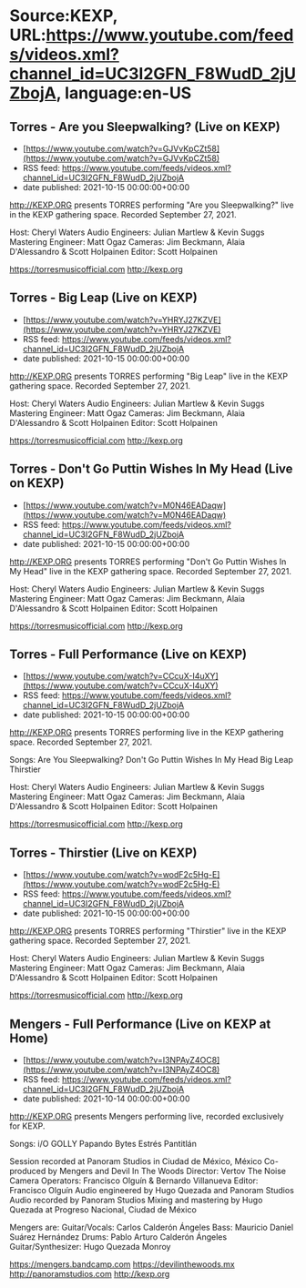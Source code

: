 # Source:KEXP, URL:https://www.youtube.com/feeds/videos.xml?channel_id=UC3I2GFN_F8WudD_2jUZbojA, language:en-US

## Torres - Are you Sleepwalking? (Live on KEXP)
 - [https://www.youtube.com/watch?v=GJVvKpCZt58](https://www.youtube.com/watch?v=GJVvKpCZt58)
 - RSS feed: https://www.youtube.com/feeds/videos.xml?channel_id=UC3I2GFN_F8WudD_2jUZbojA
 - date published: 2021-10-15 00:00:00+00:00

http://KEXP.ORG presents TORRES performing "Are you Sleepwalking?" live in the KEXP gathering space. Recorded September 27, 2021.

Host: Cheryl Waters
Audio Engineers: Julian Martlew & Kevin Suggs
Mastering Engineer: Matt Ogaz
Cameras: Jim Beckmann, Alaia D'Alessandro & Scott Holpainen
Editor: Scott Holpainen

https://torresmusicofficial.com
http://kexp.org

## Torres - Big Leap (Live on KEXP)
 - [https://www.youtube.com/watch?v=YHRYJ27KZVE](https://www.youtube.com/watch?v=YHRYJ27KZVE)
 - RSS feed: https://www.youtube.com/feeds/videos.xml?channel_id=UC3I2GFN_F8WudD_2jUZbojA
 - date published: 2021-10-15 00:00:00+00:00

http://KEXP.ORG presents TORRES performing "Big Leap" live in the KEXP gathering space. Recorded September 27, 2021.

Host: Cheryl Waters
Audio Engineers: Julian Martlew & Kevin Suggs
Mastering Engineer: Matt Ogaz
Cameras: Jim Beckmann, Alaia D'Alessandro & Scott Holpainen
Editor: Scott Holpainen

https://torresmusicofficial.com
http://kexp.org

## Torres - Don't Go Puttin Wishes In My Head (Live on KEXP)
 - [https://www.youtube.com/watch?v=M0N46EADaqw](https://www.youtube.com/watch?v=M0N46EADaqw)
 - RSS feed: https://www.youtube.com/feeds/videos.xml?channel_id=UC3I2GFN_F8WudD_2jUZbojA
 - date published: 2021-10-15 00:00:00+00:00

http://KEXP.ORG presents TORRES performing "Don't Go Puttin Wishes In My Head" live in the KEXP gathering space. Recorded September 27, 2021.

Host: Cheryl Waters
Audio Engineers: Julian Martlew & Kevin Suggs
Mastering Engineer: Matt Ogaz
Cameras: Jim Beckmann, Alaia D'Alessandro & Scott Holpainen
Editor: Scott Holpainen

https://torresmusicofficial.com
http://kexp.org

## Torres - Full Performance (Live on KEXP)
 - [https://www.youtube.com/watch?v=CCcuX-I4uXY](https://www.youtube.com/watch?v=CCcuX-I4uXY)
 - RSS feed: https://www.youtube.com/feeds/videos.xml?channel_id=UC3I2GFN_F8WudD_2jUZbojA
 - date published: 2021-10-15 00:00:00+00:00

http://KEXP.ORG presents TORRES performing live in the KEXP gathering space. Recorded September 27, 2021.

Songs:
Are You Sleepwalking?
Don't Go Puttin Wishes In My Head
Big Leap
Thirstier

Host: Cheryl Waters
Audio Engineers: Julian Martlew & Kevin Suggs
Mastering Engineer: Matt Ogaz
Cameras: Jim Beckmann, Alaia D'Alessandro & Scott Holpainen
Editor: Scott Holpainen

https://torresmusicofficial.com
http://kexp.org

## Torres - Thirstier (Live on KEXP)
 - [https://www.youtube.com/watch?v=wodF2c5Hg-E](https://www.youtube.com/watch?v=wodF2c5Hg-E)
 - RSS feed: https://www.youtube.com/feeds/videos.xml?channel_id=UC3I2GFN_F8WudD_2jUZbojA
 - date published: 2021-10-15 00:00:00+00:00

http://KEXP.ORG presents TORRES performing "Thirstier" live in the KEXP gathering space. Recorded September 27, 2021.

Host: Cheryl Waters
Audio Engineers: Julian Martlew & Kevin Suggs
Mastering Engineer: Matt Ogaz
Cameras: Jim Beckmann, Alaia D'Alessandro & Scott Holpainen
Editor: Scott Holpainen

https://torresmusicofficial.com
http://kexp.org

## Mengers - Full Performance (Live on KEXP at Home)
 - [https://www.youtube.com/watch?v=I3NPAyZ4OC8](https://www.youtube.com/watch?v=I3NPAyZ4OC8)
 - RSS feed: https://www.youtube.com/feeds/videos.xml?channel_id=UC3I2GFN_F8WudD_2jUZbojA
 - date published: 2021-10-14 00:00:00+00:00

http://KEXP.ORG presents Mengers performing live, recorded exclusively for KEXP.

Songs:
i/O
GOLLY
Papando Bytes
Estrés
Pantitlán

Session recorded at Panoram Studios in Ciudad de México, México
Co-produced by Mengers and Devil In The Woods 
Director: Vertov The Noise
Camera Operators: Francisco Olguín & Bernardo Villanueva
Editor: Francisco Olguín
Audio engineered by Hugo Quezada and Panoram Studios
Audio recorded by Panoram Studios
Mixing and mastering by Hugo Quezada at Progreso Nacional, Ciudad de México

Mengers are:
Guitar/Vocals: Carlos Calderón Ángeles 
Bass: Mauricio Daniel Suárez Hernández 
Drums: Pablo Arturo Calderón Ángeles
Guitar/Synthesizer: Hugo Quezada Monroy

https://mengers.bandcamp.com
https://devilinthewoods.mx
http://panoramstudios.com
http://kexp.org

